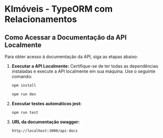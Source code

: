 # KImóveis - TypeORM com Relacionamentos


## Como Acessar a Documentação da API Localmente

Para obter acesso à documentação da API, siga as etapas abaixo:

1. **Executar a API Localmente:**
   Certifique-se de ter todas as dependências instaladas e execute a API localmente em sua máquina. Use o seguinte comando:

   ```bash
   npm install
   ```
   
    ```bash
   npm run dev
   ```
   

   
1. **Executar testes automáticos jest:**
   

   ```bash
   npm run test

2. **URL da documentação swagger:**


   ```bash
   http://localhost:3000/api-docs
